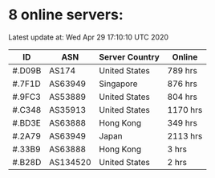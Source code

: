 # 8 online servers:

Latest update at: Wed Apr 29 17:10:10 UTC 2020

| ID | ASN | Server Country | Online |
| -- | --- | -------------- | ------ |
| #.D09B | AS174 | United States | 789 hrs |
| #.7F1D | AS63949 | Singapore | 876 hrs |
| #.9FC3 | AS53889 | United States | 804 hrs |
| #.C348 | AS35913 | United States | 1170 hrs |
| #.BD3E | AS63888 | Hong Kong | 349 hrs |
| #.2A79 | AS63949 | Japan | 2113 hrs |
| #.33B9 | AS63888 | Hong Kong | 3 hrs |
| #.B28D | AS134520 | United States | 2 hrs |

